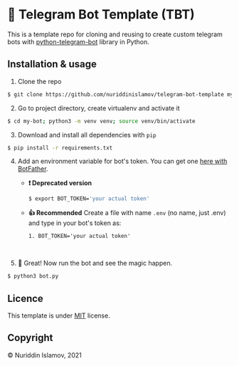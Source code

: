 # 📑 Telegram Bot Template (TBT)

This is a template repo for cloning and reusing to create custom telegram bots with [python-telegram-bot](https://github.com/python-telegram-bot/python-telegram-bot) library in Python.

## Installation & usage

1. Clone the repo

```bash
$ git clone https://github.com/nuriddinislamov/telegram-bot-template my-bot
```

2. Go to project directory, create virtualenv and activate it

```bash
$ cd my-bot; python3 -m venv venv; source venv/bin/activate
```

3. Download and install all dependencies with `pip`

```bash
$ pip install -r requirements.txt
```

4.  Add an environment variable for bot's token. You can get one [here with BotFather](https://t.me/botfather).

    -   **❗️ Deprecated version**

        ```bash
        $ export BOT_TOKEN='your actual token'
        ```

    -   **👍 Recommended**
        Create a file with name `.env` (no name, just .env) and type in your bot's token as:

        `1. BOT_TOKEN='your actual token'`

    <br/>

5.  🎉 Great! Now run the bot and see the magic happen.

```bash
$ python3 bot.py
```

## Licence

This template is under [MIT](/LICENSE) license.

## Copyright

&copy; Nuriddin Islamov, 2021

